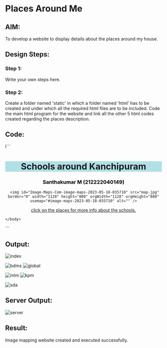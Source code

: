 # Places Around Me
## AIM:
To develop a website to display details about the places around my house.

## Design Steps:

### Step 1:
Write your own steps here.
### Step 2:
Create a folder named 'static' in which a folder named 'html' has to be created and under which all the required html files are to be included. Code the main html program for the website and link all the other 5 html codes created regarding the places description.

## Code:
I```
<!Doctype html>
<html>
<head>
    <title>
        Kanchipuram
    </title>
 </head>
 <body>
     <center>
         <h1 style="background-color: powderblue;">
             Schools around Kanchipuram 
         </h1>
         <h3 style="color: black;">
             Santhakumar M (212222040149)
         </h3>
    
     <img id="Image-Maps-Com-image-maps-2023-05-18-035710" src="map.jpg" border="0" width="1128" height="880" orgWidth="1128" orgHeight="880" usemap="#image-maps-2023-05-18-035710" alt="" />
<map name="image-maps-2023-05-18-035710" id="ImageMapsCom-image-maps-2023-05-18-035710">
<area  alt="" title="MamallanSchool" href="mlm.html" shape="rect" coords="939,101,989,151" style="outline:none;" target="_self"     />
<area  alt="" title="BDMS" href="bdms.html" shape="rect" coords="747,724,797,774" style="outline:none;" target="_self"     />
<area  alt="" title="SeventhdaySchool" href="sda.html" shape="rect" coords="278,367,328,417" style="outline:none;" target="_self"     />
<area  alt="" title="KanchiGlobal" href="global.html" shape="rect" coords="431,74,481,124" style="outline:none;" target="_self"     />
<area  alt="" title="CollectorOffice" href="collectorate.html" shape="rect" coords="522,355,572,405" style="outline:none;" target="_self"     />
<area shape="rect" coords="1126,878,1128,880" alt="Image Map" style="outline:none;" title="Image Map" href="https://www.image-maps.com/" />
</map>
 </center>
 <center>
     <u>click on the places for more info about the schools.</u>
     
 </center>

    </body>   
 </html>
 ```

## Output:
![index](https://github.com/santhakumar-M/places-around-me/assets/121998012/4b38831a-0c1b-4516-8c64-38da3f78e2d3)

![bdms](https://github.com/santhakumar-M/places-around-me/assets/121998012/e53e6b07-baa0-44f8-976e-f6156605c8a8)
![global](https://github.com/santhakumar-M/places-around-me/assets/121998012/7e6d0246-b970-4ac7-b018-6d69ae3a30a6)

![mlm](https://github.com/santhakumar-M/places-around-me/assets/121998012/65bb965c-29b4-424c-9cfe-e192815326df)
![kpm](https://github.com/santhakumar-M/places-around-me/assets/121998012/1974b75b-fd1d-4b1c-a9e2-ba9943bac831)

![sda](https://github.com/santhakumar-M/places-around-me/assets/121998012/3c595c2f-e73a-4f12-a49c-263288818681)

## Server Output:
![server](https://github.com/santhakumar-M/places-around-me/assets/121998012/ae470fb3-b0f9-49af-86de-bf7a1a113221)

## Result:
Image mapping website created and executed successfully.
